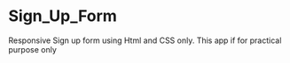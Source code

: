 # Sign_Up_Form
Responsive Sign up form using Html and CSS only. 
This app if for practical purpose only
